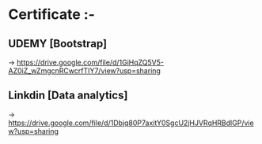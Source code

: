 # Certificate :-

## UDEMY [Bootstrap]
-> https://drive.google.com/file/d/1GiHqZQ5V5-AZ0iZ_wZmgcnRCwcrfTIY7/view?usp=sharing

## Linkdin [Data analytics]
-> https://drive.google.com/file/d/1Dbjq80P7axitY0SgcU2jHJVRqHRBdlGP/view?usp=sharing

